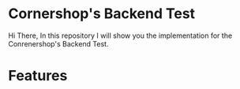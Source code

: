 # Cornershop's Backend Test
Hi There, In this repository I will show you the implementation for the Conrenershop's Backend Test.

# Features
